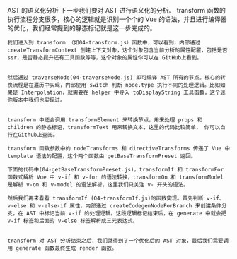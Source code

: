AST 的语义化分析
    下一步我们要对 AST 进行语义化的分析。
    transform 函数的执行流程分支很多，核心的逻辑就是识别一个个的 Vue 的语法，并且进行编译器的优化，我们经常提到的静态标记就是这一步完成的。
    
    我们进入到 transform （如04-transform.js）函数中，可以看到，内部通过 createTransformContext 创建上下文对象，这个对象包含当前分析的属性配置，包括是否 ssr，是否静态提升还有工具函数等等，这个对象的属性你可以在 GitHub上看到。


    然后通过 traverseNode(04-traverseNode.js) 即可编译 AST 所有的节点。核心的转换流程是在遍历中实现，内部使用 switch 判断 node.type 执行不同的处理逻辑。比如如果是 Interpolation，就需要在 helper 中导入 toDisplayString 工具函数，这个迷你版本中我们也实现过。

    
    transform 中还会调用 transformElement 来转换节点，用来处理 props 和 children 的静态标记，transformText 用来转换文本，这里的代码比较简单， 你可以自行在Github上查阅。
    
    transform 函数参数中的 nodeTransforms 和 directiveTransforms 传递了 Vue 中 template 语法的配置，这个两个函数由 getBaseTransformPreset 返回。
    
    下面的代码中(04-getBaseTransformPreset.js)，transformIf 和 transformFor 函数式解析 Vue 中 v-if 和 v-for 的语法转换，transformOn 和 transformModel 是解析 v-on 和 v-model 的语法解析，这里我们只关注 v- 开头的语法。

    然后我们再来看看 transformIf (04-transformIf.js)的函数实现。首先判断 v-if、v-else 和 v-else-if 属性，内部通过 createCodegenNodeForBranch 来创建条件分支，在 AST 中标记当前 v-if 的处理逻辑。这段逻辑标记结束后，在 generate 中就会把 v-if 标签和后面的 v-else 标签解析成三元表达式。


    transform 对 AST 分析结束之后，我们就得到了一个优化后的 AST 对象，最后我们需要调用 generate 函数最终生成 render 函数。